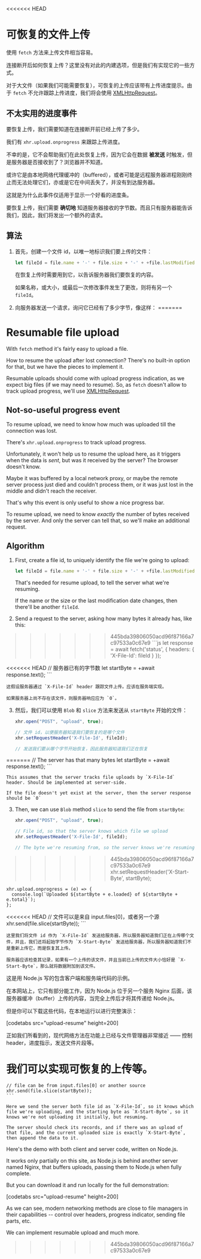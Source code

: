 <<<<<<< HEAD
# 可恢复的文件上传

使用 `fetch` 方法来上传文件相当容易。

连接断开后如何恢复上传？这里没有对此的内建选项，但是我们有实现它的一些方式。

对于大文件（如果我们可能需要恢复），可恢复的上传应该带有上传进度提示。由于 `fetch` 不允许跟踪上传进度，我们将会使用 [XMLHttpRequest](info:xmlhttprequest)。

## 不太实用的进度事件

要恢复上传，我们需要知道在连接断开前已经上传了多少。

我们有 `xhr.upload.onprogress` 来跟踪上传进度。

不幸的是，它不会帮助我们在此处恢复上传，因为它会在数据 **被发送** 时触发，但是服务器是否接收到了？浏览器并不知道。

或许它是由本地网络代理缓冲的（buffered），或者可能是远程服务器进程刚刚终止而无法处理它们，亦或是它在中间丢失了，并没有到达服务器。

这就是为什么此事件仅适用于显示一个好看的进度条。

要恢复上传，我们需要 **确切地** 知道服务器接收的字节数。而且只有服务器能告诉我们，因此，我们将发出一个额外的请求。

## 算法

1. 首先，创建一个文件 id，以唯一地标识我们要上传的文件：
    ```js
    let fileId = file.name + '-' + file.size + '-' + +file.lastModifiedDate;
    ```
    在恢复上传时需要用到它，以告诉服务器我们要恢复的内容。

    如果名称，或大小，或最后一次修改事件发生了更改，则将有另一个 `fileId`。

2. 向服务器发送一个请求，询问它已经有了多少字节，像这样：
=======
# Resumable file upload

With `fetch` method it's fairly easy to upload a file.

How to resume the upload after lost connection? There's no built-in option for that, but we have the pieces to implement it.

Resumable uploads should come with upload progress indication, as we expect big files (if we may need to resume). So, as `fetch` doesn't allow to track upload progress, we'll use [XMLHttpRequest](info:xmlhttprequest).

## Not-so-useful progress event

To resume upload, we need to know how much was uploaded till the connection was lost.

There's `xhr.upload.onprogress` to track upload progress.

Unfortunately, it won't help us to resume the upload here, as it triggers when the data is *sent*, but was it received by the server? The browser doesn't know.

Maybe it was buffered by a local network proxy, or maybe the remote server process just died and couldn't process them, or it was just lost in the middle and didn't reach the receiver.

That's why this event is only useful to show a nice progress bar.

To resume upload, we need to know *exactly* the number of bytes received by the server. And only the server can tell that, so we'll make an additional request.

## Algorithm

1. First, create a file id, to uniquely identify the file we're going to upload:
    ```js
    let fileId = file.name + '-' + file.size + '-' + +file.lastModifiedDate;
    ```
    That's needed for resume upload, to tell the server what we're resuming.

    If the name or the size or the last modification date changes, then there'll be another `fileId`.

2. Send a request to the server, asking how many bytes it already has, like this:
>>>>>>> 445bda39806050acd96f87166a7c97533a0c67e9
    ```js
    let response = await fetch('status', {
      headers: {
        'X-File-Id': fileId
      }
    });

<<<<<<< HEAD
    // 服务器已有的字节数
    let startByte = +await response.text();
    ```

    这假设服务器通过 `X-File-Id` header 跟踪文件上传。应该在服务端实现。

    如果服务器上尚不存在该文件，则服务器响应应为 `0`。

3. 然后，我们可以使用 `Blob` 和 `slice` 方法来发送从 `startByte` 开始的文件：
    ```js
    xhr.open("POST", "upload", true);

    // 文件 id，以便服务器知道我们要恢复的是哪个文件
    xhr.setRequestHeader('X-File-Id', fileId);

    // 发送我们要从哪个字节开始恢复，因此服务器知道我们正在恢复
=======
    // The server has that many bytes
    let startByte = +await response.text();
    ```

    This assumes that the server tracks file uploads by `X-File-Id` header. Should be implemented at server-side.

    If the file doesn't yet exist at the server, then the server response should be `0`

3. Then, we can use `Blob` method `slice` to send the file from `startByte`:
    ```js
    xhr.open("POST", "upload", true);

    // File id, so that the server knows which file we upload
    xhr.setRequestHeader('X-File-Id', fileId);

    // The byte we're resuming from, so the server knows we're resuming
>>>>>>> 445bda39806050acd96f87166a7c97533a0c67e9
    xhr.setRequestHeader('X-Start-Byte', startByte);

    xhr.upload.onprogress = (e) => {
      console.log(`Uploaded ${startByte + e.loaded} of ${startByte + e.total}`);
    };

<<<<<<< HEAD
    // 文件可以是来自 input.files[0]，或者另一个源
    xhr.send(file.slice(startByte));
    ```

    这里我们将文件 id 作为 `X-File-Id` 发送给服务器，所以服务器知道我们正在上传哪个文件，并且，我们还将起始字节作为 `X-Start-Byte` 发送给服务器，所以服务器知道我们不是重新上传它，而是恢复其上传。

    服务器应该检查其记录，如果有一个上传的该文件，并且当前已上传的文件大小恰好是 `X-Start-Byte`，那么就将数据附加到该文件。


这是用 Node.js 写的包含客户端和服务端代码的示例。

在本网站上，它只有部分能工作，因为 Node.js 位于另一个服务 Nginx 后面，该服务器缓冲（buffer）上传的内容，当完全上传后才将其传递给 Node.js。

但是你可以下载这些代码，在本地运行以进行完整演示：

[codetabs src="upload-resume" height=200]

正如我们所看到的，现代网络方法在功能上已经与文件管理器非常接近 —— 控制 header，进度指示，发送文件片段等。

我们可以实现可恢复的上传等。
=======
    // file can be from input.files[0] or another source
    xhr.send(file.slice(startByte));
    ```

    Here we send the server both file id as `X-File-Id`, so it knows which file we're uploading, and the starting byte as `X-Start-Byte`, so it knows we're not uploading it initially, but resuming.

    The server should check its records, and if there was an upload of that file, and the current uploaded size is exactly `X-Start-Byte`, then append the data to it.


Here's the demo with both client and server code, written on Node.js.

It works only partially on this site, as Node.js is behind another server named Nginx, that buffers uploads, passing them to Node.js when fully complete.

But you can download it and run locally for the full demonstration:

[codetabs src="upload-resume" height=200]

As we can see, modern networking methods are close to file managers in their capabilities -- control over headers, progress indicator, sending file parts, etc.

We can implement resumable upload and much more.
>>>>>>> 445bda39806050acd96f87166a7c97533a0c67e9
